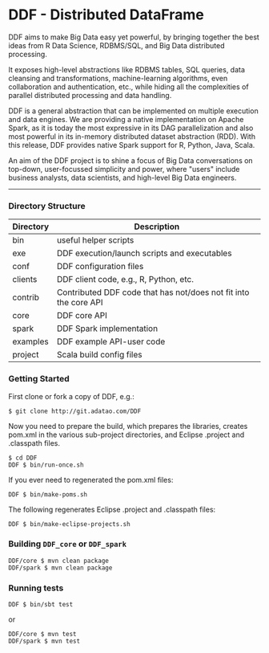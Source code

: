 # DDF - Distributed DataFrame 

DDF aims to make Big Data easy yet powerful, by bringing together
the best ideas from R Data Science, RDBMS/SQL, and Big Data distributed
processing.

It exposes high-level abstractions like RDBMS tables,
SQL queries, data cleansing and transformations, machine-learning
algorithms, even collaboration and authentication, etc., while
hiding all the complexities of parallel distributed processing
and data handling.

DDF is a general abstraction that can be implemented on multiple
execution and data engines. We are providing a native implementation
on Apache Spark, as it is today the most expressive in its DAG
parallelization and also most powerful in its in-memory distributed
dataset abstraction (RDD). With this release, DDF provides native
Spark support for R, Python, Java, Scala.

An aim of the DDF project is to shine a focus of Big Data conversations
on top-down, user-focussed simplicity and power, where "users" include
business analysts, data scientists, and high-level Big Data engineers.

---

### Directory Structure

| Directory | Description |
|-----------|-------------|
| bin | useful helper scripts |
| exe | DDF execution/launch scripts and executables |
| conf | DDF configuration files |
| clients | DDF client code, e.g., R, Python, etc. |
| contrib | Contributed DDF code that has not/does not fit into the core API |
| core | DDF core API |
| spark | DDF Spark implementation |
| examples | DDF example API-user code |
| project | Scala build config files |

### Getting Started

First clone or fork a copy of DDF, e.g.:

```
$ git clone http://git.adatao.com/DDF 
```

Now you need to prepare the build, which prepares the libraries,
creates pom.xml in the various sub-project directories, and Eclipse
.project and .classpath files.

```
$ cd DDF
DDF $ bin/run-once.sh
```

If you ever need to regenerated the pom.xml files:

```
DDF $ bin/make-poms.sh
```

The following regenerates Eclipse .project and .classpath files:

```
DDF $ bin/make-eclipse-projects.sh
```

### Building `DDF_core` or `DDF_spark`

```
DDF/core $ mvn clean package
DDF/spark $ mvn clean package
```

### Running tests
	
```
DDF $ bin/sbt test
```

or

```
DDF/core $ mvn test
DDF/spark $ mvn test
```